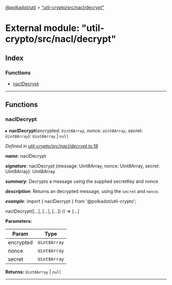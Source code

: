 [@polkadot/util](../README.md) > ["util-crypto/src/nacl/decrypt"](../modules/_util_crypto_src_nacl_decrypt_.md)

# External module: "util-crypto/src/nacl/decrypt"

## Index

### Functions

* [naclDecrypt](_util_crypto_src_nacl_decrypt_.md#nacldecrypt)

---

## Functions

<a id="nacldecrypt"></a>

###  naclDecrypt

▸ **naclDecrypt**(encrypted: *`Uint8Array`*, nonce: *`Uint8Array`*, secret: *`Uint8Array`*):  `Uint8Array` &#124; `null`

*Defined in [util-crypto/src/nacl/decrypt.ts:18](https://github.com/polkadot-js/util/blob/7550b44/packages/util-crypto/src/nacl/decrypt.ts#L18)*

*__name__*: naclDecrypt

*__signature__*: naclDecrypt (message: Uint8Array, nonce: Uint8Array, secret: Uint8Array): Uint8Array

*__summary__*: Decrypts a message using the supplied secretKey and nonce

*__description__*: Returns an decrypted message, using the `secret` and `nonce`.

*__example__*: import { naclDecrypt } from '@polkadot/util-crypto';

naclDecrypt(\[...\], \[...\], \[...\]) // => \[...\]

**Parameters:**

| Param | Type |
| ------ | ------ |
| encrypted | `Uint8Array` |
| nonce | `Uint8Array` |
| secret | `Uint8Array` |

**Returns:**  `Uint8Array` &#124; `null`

___


